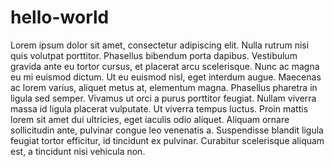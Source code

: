 # hello-world

Lorem ipsum dolor sit amet, consectetur adipiscing elit. Nulla rutrum nisi quis volutpat porttitor. Phasellus bibendum porta dapibus. Vestibulum gravida ante eu tortor cursus, et placerat arcu scelerisque. Nunc ac magna eu mi euismod dictum. Ut eu euismod nisl, eget interdum augue. Maecenas ac lorem varius, aliquet metus at, elementum magna. Phasellus pharetra in ligula sed semper. Vivamus ut orci a purus porttitor feugiat. Nullam viverra massa id ligula placerat vulputate. Ut viverra tempus luctus. Proin mattis lorem sit amet dui ultricies, eget iaculis odio aliquet. Aliquam ornare sollicitudin ante, pulvinar congue leo venenatis a. Suspendisse blandit ligula feugiat tortor efficitur, id tincidunt ex pulvinar. Curabitur scelerisque aliquam est, a tincidunt nisi vehicula non. 
